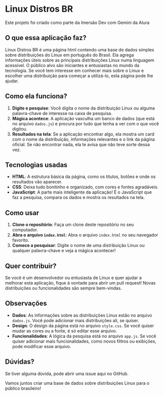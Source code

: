 # Linux Distros BR

Este projeto foi criado como parte da Imersão Dev com Gemini da Alura

## O que essa aplicação faz?

Linux Distros BR é uma página html contendo uma base de dados simples sobre distribuições do Linux em português do Brasil. Ela agrega informações úteis sobre as principais distribuições Linux numa linguagem acessível. O público alvo são iniciantes e entusiastas no mundo da tecnologia. Se você tem interesse em conhecer mais sobre o Linux e escolher uma distribuição para começar a utilizá-lo, esta página pode lhe ajudar.

## Como ela funciona?

1. **Digite e pesquise**: Você digita o nome da distribuição Linux ou alguma palavra-chave de interesse na caixa de pesquisa.
2. **Mágica acontece**: A aplicação vasculha um banco de dados (que está no arquivo `dados.js`) e procura por tudo que tenha a ver com o que você digitou.
3. **Resultados na tela**: Se a aplicação encontrar algo, ela mostra um card com o nome da distribuição, informações relevantes e o link da página oficial. Se não encontrar nada, ela te avisa que não teve sorte dessa vez.

## Tecnologias usadas

- **HTML**: A estrutura básica da página, como os títulos, botões e onde os resultados vão aparecer.
- **CSS**: Deixa tudo bonitinho e organizado, com cores e fontes agradáveis.
- **JavaScript**: A parte mais inteligente da aplicação! É o JavaScript que faz a pesquisa, compara os dados e mostra os resultados na tela.

## Como usar

1. **Clone o repositório**: Faça um clone deste repositório no seu computador.
2. **Abra o arquivo `index.html`**: Abra o arquivo `index.html` no seu navegador favorito.
3. **Comece a pesquisar**: Digite o nome de uma distribuição Linux ou qualquer palavra-chave e veja a mágica acontecer!

## Quer contribuir?

Se você é um desenvolvedor ou entusiasta de Linux e quer ajudar a melhorar esta aplicação, fique à vontade para abrir um pull request! Novas distribuições ou funcionalidades são sempre bem-vindas.

## Observações

- **Dados**: As informações sobre as distribuições Linux estão no arquivo `dados.js`. Você pode adicionar mais distribuições ali, se quiser.
- **Design**: O design da página está no arquivo `style.css`. Se você quiser mudar as cores ou a fonte, é só editar esse arquivo.
- **Funcionalidades**: A lógica da pesquisa está no arquivo `app.js`. Se você quiser adicionar mais funcionalidades, como novos filtros ou exibições, pode modificar esse arquivo.

## Dúvidas?

Se tiver alguma dúvida, pode abrir uma issue aqui no GitHub.

Vamos juntos criar uma base de dados sobre distribuições Linux para o público brasileiro!
